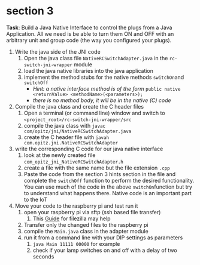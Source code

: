 # section 3

**Task**: Build a Java Native Interface to control the plugs from a Java Application. All we need is be able to turn them ON and OFF with an arbitrary unit and group code (the way you configured your plugs).

1. Write the java side of the JNI code
	1. Open the java class file `NativeRCSwitchAdapter.java` in the `rc-switch-jni-wrapper` module
	2. load the java native libraries into the java application
	3. implement the method stubs for the native methods `switchOn`and `switchOff`
		* *Hint: a native interface method is of the form* `public native <returnValue> <methodName>(<parameters>);` 
		* *there is no method body, it will be in the native (C) code*
2. Compile the java class and create the C header files
	1. Open a terminal (or command line) window and switch to `<project_root>/rc-switch-jni-wrapper/src`
	1. compile the java class with `javac com/opitz/jni/NativeRCSwitchAdapter.java`
	2. create the C header file with `javah com.opitz.jni.NativeRCSwitchAdapter`
3. write the corresponding C code for our java native interface
	1. look at the newly created file `com_opitz_jni_NativeRCSwitchAdapter.h`
	2. create a file with the same name but the file extension `.cpp`
	3. Paste the code from the section 3 hints section in the file and complete the `switchOff` function to perform the desired functionality. You can use much of the code in the above `switchOn`function but try to understand what happens there. Native code is an important part to the IoT
4. Move your code to the raspberry pi and test run it
	1. open your raspberry pi via sftp (ssh based file transfer)
		1. This [Guide](http://trevorappleton.blogspot.de/2014/03/remotely-copy-files-to-and-from-your.html) for filezilla may help
	2. Transfer only the changed files to the raspberry pi
	3. compile the `Main.java` class in the adapter module
	4. run it from a command line with your DIP settings as parameters
		1. `java Main 11111 00000` for example
		2. check if your lamp switches on and off with a delay of two seconds




